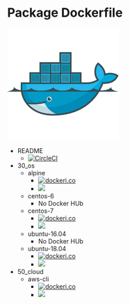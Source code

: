 # Package Dockerfile

![](./icon.png)

+ README
    + [![CircleCI](https://circleci.com/gh/iganari/package-dockerfile/tree/master.svg?style=svg)](https://circleci.com/gh/iganari/package-dockerfile/tree/master)
+ 30_os
    + alpine
        + [![dockeri.co](https://dockeri.co/image/iganarix/os-alpine)](https://hub.docker.com/r/iganarix/os-alpine)
        + [![](https://images.microbadger.com/badges/image/iganarix/os-ubuntu-18.04.svg)](https://microbadger.com/images/iganarix/os-ubuntu-18.04 "Get your own image badge on microbadger.com")
    + centos-6
        + No Docker HUb
    + centos-7
        + [![dockeri.co](https://dockeri.co/image/iganarix/base-centos-7)](https://hub.docker.com/r/iganarix/base-centos-7)
        + [![](https://images.microbadger.com/badges/image/iganarix/base-centos-7.svg)](https://microbadger.com/images/iganarix/base-centos-7 "Get your own image badge on microbadger.com")
    + ubuntu-16.04
        + No Docker HUb
    + ubuntu-18.04
        + [![dockeri.co](https://dockeri.co/image/iganarix/os-ubuntu-18.04)](https://hub.docker.com/r/iganarix/os-ubuntu-18.04)
        + [![](https://images.microbadger.com/badges/image/iganarix/os-ubuntu-18.04.svg)](https://microbadger.com/images/iganarix/os-ubuntu-18.04 "Get your own image badge on microbadger.com")
+ 50_cloud
    + aws-cli
        + [![dockeri.co](https://dockeri.co/image/iganarix/cld-aws-cli)](https://hub.docker.com/r/iganarix/cld-aws-cli)
        + [![](https://images.microbadger.com/badges/image/iganarix/cld-aws-cli.svg)](https://microbadger.com/images/iganarix/cld-aws-cli "Get your own image badge on microbadger.com")
